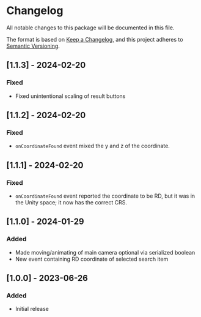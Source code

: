 ﻿# Changelog

All notable changes to this package will be documented in this file.

The format is based on [Keep a Changelog](https://keepachangelog.com/en/1.0.0/),
and this project adheres to [Semantic Versioning](https://semver.org/spec/v2.0.0.html).

## [1.1.3] - 2024-02-20

### Fixed

- Fixed unintentional scaling of result buttons

## [1.1.2] - 2024-02-20

### Fixed

- `onCoordinateFound` event mixed the y and z of the coordinate.

## [1.1.1] - 2024-02-20

### Fixed

- `onCoordinateFound` event reported the coordinate to be RD, but it was in the Unity space; it now has the correct CRS.

## [1.1.0] - 2024-01-29

### Added

- Made moving/animating of main camera optional via serialized boolean
- New event containing RD coordinate of selected search item

## [1.0.0] - 2023-06-26

### Added

- Initial release
